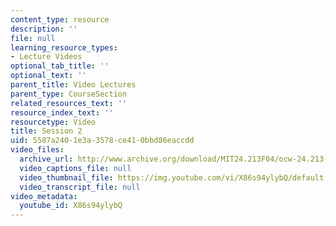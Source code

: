 ```yaml
---
content_type: resource
description: ''
file: null
learning_resource_types:
- Lecture Videos
optional_tab_title: ''
optional_text: ''
parent_title: Video Lectures
parent_type: CourseSection
related_resources_text: ''
resource_index_text: ''
resourcetype: Video
title: Session 2
uid: 5587a240-1e3a-3578-ce41-0bbd86eaccdd
video_files:
  archive_url: http://www.archive.org/download/MIT24.213F04/ocw-24.213-21sep2004-220k.mp4
  video_captions_file: null
  video_thumbnail_file: https://img.youtube.com/vi/X86s94ylybQ/default.jpg
  video_transcript_file: null
video_metadata:
  youtube_id: X86s94ylybQ
---
```

